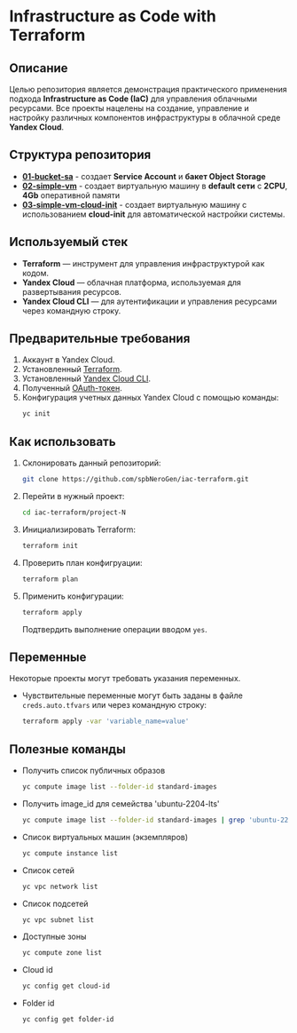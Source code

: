 # Infrastructure as Code with Terraform

## Описание

Целью репозитория является демонстрация практического применения подхода **Infrastructure as Code (IaC)** для управления облачными ресурсами. Все проекты нацелены на создание, управление и настройку различных компонентов инфраструктуры в облачной среде **Yandex Cloud**.

## Структура репозитория
- **[01-bucket-sa](./01-bucket-sa/)** - создает **Service Account** и **бакет Object Storage**
- **[02-simple-vm](./02-simple-vm/)** - создает виртуальную машину в **default сети** с **2CPU**, **4Gb** оперативной памяти
- **[03-simple-vm-cloud-init](./03-simple-vm-cloud-init/)** - создает виртуальную машину с использованием **cloud-init** для автоматической настройки системы.

## Используемый стек
- **Terraform** — инструмент для управления инфраструктурой как кодом.
- **Yandex Cloud** — облачная платформа, используемая для развертывания ресурсов.
- **Yandex Cloud CLI** — для аутентификации и управления ресурсами через командную строку.

## Предварительные требования
1. Аккаунт в Yandex Cloud.
2. Установленный [Terraform](https://yandex.cloud/ru/docs/tutorials/infrastructure-management/terraform-quickstart).
3. Установленный [Yandex Cloud CLI](https://cloud.yandex.ru/docs/cli/quickstart).
4. Полученный [OAuth-токен](https://yandex.cloud/ru/docs/iam/concepts/authorization/oauth-token).
5. Конфигурация учетных данных Yandex Cloud с помощью команды:
   ```bash
   yc init
   ```

## Как использовать
1. Склонировать данный репозиторий:
   ```bash
   git clone https://github.com/spbNeroGen/iac-terraform.git
   ```
2. Перейти в нужный проект:
   ```bash
   cd iac-terraform/project-N
   ```
3. Инициализировать Terraform:
   ```bash
   terraform init
   ```
4. Проверить план конфигруации:
   ```bash
   terraform plan
   ```
5. Применить конфигурации:
   ```bash
   terraform apply
   ```
   Подтвердить выполнение операции вводом `yes`.

## Переменные
Некоторые проекты могут требовать указания переменных. 
- Чувствительные переменные могут быть заданы в файле `creds.auto.tfvars` или через командную строку:
    ```bash
    terraform apply -var 'variable_name=value'
    ```

## Полезные команды

- Получить список публичных образов 
    ```bash
    yc compute image list --folder-id standard-images
    ```

- Получить image_id для семейства 'ubuntu-2204-lts'
    ```bash
    yc compute image list --folder-id standard-images | grep 'ubuntu-2204-lts'
    ```

- Список виртуальных машин (экземпляров)
    ```bash
    yc compute instance list
    ```

- Список сетей
    ```bash
    yc vpc network list
    ```

- Список подсетей
    ```bash
    yc vpc subnet list
    ```

- Доступные зоны
    ```bash
    yc compute zone list
    ```

- Cloud id 
    ```bash
    yc config get cloud-id
    ```

- Folder id 
    ```bash
    yc config get folder-id
    ```

